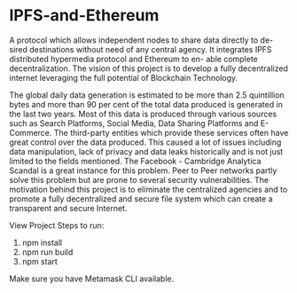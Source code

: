 # IPFS-and-Ethereum

A protocol which allows independent nodes to share data directly to de- sired destinations without need of any central agency. It integrates IPFS distributed hypermedia protocol and Ethereum to en- able complete decentralization. The vision of this project is to develop a fully decentralized internet leveraging the full potential of Blockchain Technology.

The global daily data generation is estimated to be more than 2.5 quintillion bytes and more than 90 per cent of the total data produced is generated in the last two years. Most of this data is produced through various sources such as Search Platforms, Social Media, Data Sharing Platforms and E-Commerce. The third-party entities which provide these services often have great control over the data produced. This caused a lot of issues including data manipulation, lack of privacy and data leaks historically and is not just limited to the fields mentioned. The Facebook - Cambridge Analytica Scandal is a great instance for this problem. Peer to Peer networks partly solve this problem but are prone to several security vulnerabilities. The motivation behind this project is to eliminate the centralized agencies and to promote a fully decentralized and secure file system which can create a transparent and secure Internet.

View Project
Steps to run:

1. npm install
2. npm run build
3. npm start

Make sure you have Metamask CLI available.
